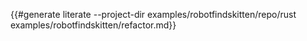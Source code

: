 {{#generate literate
    --project-dir examples/robotfindskitten/repo/rust
    examples/robotfindskitten/refactor.md}}
